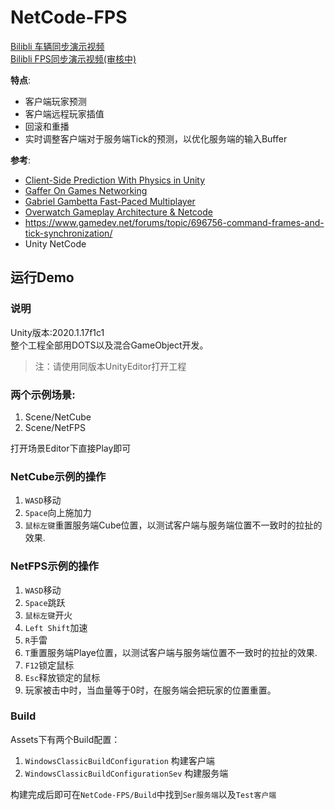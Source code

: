 # NetCode-FPS
[Bilibli 车辆同步演示视频](https://www.bilibili.com/video/BV1TA411W7zt/)  
[Bilibli FPS同步演示视频(审核中)](https://www.bilibili.com/video/BV1ih411k7bS/)

**特点**:
* 客户端玩家预测
* 客户端远程玩家插值
* 回滚和重播
* 实时调整客户端对于服务端Tick的预测，以优化服务端的输入Buffer

**参考**:
* [Client-Side Prediction With Physics in Unity](http://www.codersblock.org/blog/client-side-prediction-in-unity-2018)
* [Gaffer On Games Networking](https://gafferongames.com/tags/networking/)
* [Gabriel Gambetta Fast-Paced Multiplayer](https://www.gabrielgambetta.com/client-side-prediction-server-reconciliation.html)
* [Overwatch Gameplay Architecture & Netcode](https://www.youtube.com/watch?v=W3aieHjyNvw)
* https://www.gamedev.net/forums/topic/696756-command-frames-and-tick-synchronization/
* Unity NetCode

## 运行Demo

### 说明
Unity版本:2020.1.17f1c1  
整个工程全部用DOTS以及混合GameObject开发。

>注：请使用同版本UnityEditor打开工程
### 两个示例场景:
1. Scene/NetCube
2. Scene/NetFPS

打开场景Editor下直接Play即可

### NetCube示例的操作
1. `WASD`移动
2. `Space`向上施加力
3. `鼠标左键`重置服务端Cube位置，以测试客户端与服务端位置不一致时的拉扯的效果.

### NetFPS示例的操作
1. `WASD`移动
2. `Space`跳跃
3. `鼠标左键`开火
4. `Left Shift`加速
5. `R`手雷
6. `T`重置服务端Playe位置，以测试客户端与服务端位置不一致时的拉扯的效果.
7. `F12`锁定鼠标
8. `Esc`释放锁定的鼠标
9. 玩家被击中时，当血量等于0时，在服务端会把玩家的位置重置。

### Build

Assets下有两个Build配置：  
1. `WindowsClassicBuildConfiguration` 构建客户端
2. `WindowsClassicBuildConfigurationSev` 构建服务端

构建完成后即可在`NetCode-FPS/Build`中找到`Ser服务端`以及`Test客户端`
